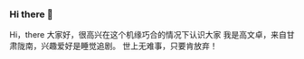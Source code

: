 ### Hi there 👋
Hi，there
大家好，很高兴在这个机缘巧合的情况下认识大家
我是高文卓，来自甘肃陇南，兴趣爱好是睡觉追剧。
世上无难事，只要肯放弃！
<!--
**gwz-1127/gwz-1127** is a ✨ _special_ ✨ repository because its `README.md` (this file) appears on your GitHub profile.

Here are some ideas to get you started:

- 🔭 I’m currently working on ...
- 🌱 I’m currently learning ...
- 👯 I’m looking to collaborate on ...
- 🤔 I’m looking for help with ...
- 💬 Ask me about ...
- 📫 How to reach me: ...
- 😄 Pronouns: ...
- ⚡ Fun fact: ...
-->
